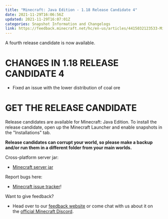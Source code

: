 ```yaml
---
title: "Minecraft: Java Edition - 1.18 Release Candidate 4"
date: 2021-11-29T16:06:56Z
updated: 2021-11-29T16:07:01Z
categories: Snapshot Information and Changelogs
link: https://feedback.minecraft.net/hc/en-us/articles/4415032123533-Minecraft-Java-Edition-1-18-Release-Candidate-4
---
```


A fourth release candidate is now available.

# CHANGES IN 1.18 RELEASE CANDIDATE 4

-   Fixed an issue with the lower distribution of coal ore

# GET THE RELEASE CANDIDATE

Release candidates are available for Minecraft: Java Edition. To install the release candidate, open up the Minecraft Launcher and enable snapshots in the \"Installations\" tab.

**Release candidates can corrupt your world, so please make a backup and/or run them in a different folder from your main worlds.**

Cross-platform server jar:

-   [Minecraft server jar](https://launcher.mojang.com/v1/objects/5889357fe058d867f6e27ee3f033286c430ec91e/server.jar)

Report bugs here:

-   [Minecraft issue tracker](https://aka.ms/snapshotbugs?ref=blog)!

Want to give feedback?

-   Head over to our [feedback website](https://aka.ms/snapshotfeedback) or come chat with us about it on the [official Minecraft Discord](https://discordapp.com/invite/minecraft).
